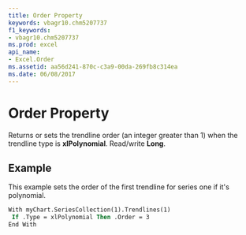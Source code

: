 ```yaml
---
title: Order Property
keywords: vbagr10.chm5207737
f1_keywords:
- vbagr10.chm5207737
ms.prod: excel
api_name:
- Excel.Order
ms.assetid: aa56d241-870c-c3a9-00da-269fb8c314ea
ms.date: 06/08/2017
---
```



# Order Property

Returns or sets the trendline order (an integer greater than 1) when the trendline type is **xlPolynomial**. Read/write **Long**.


## Example

This example sets the order of the first trendline for series one if it's polynomial.


```vb
With myChart.SeriesCollection(1).Trendlines(1) 
 If .Type = xlPolynomial Then .Order = 3 
End With
```


